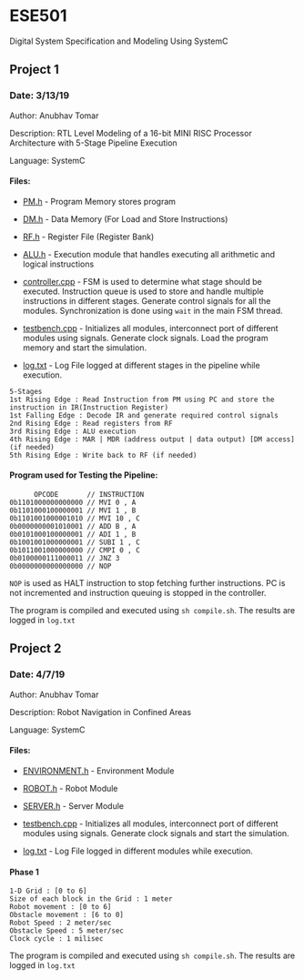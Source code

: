 # ESE501
Digital System Specification and Modeling Using SystemC

## Project 1
### Date: 3/13/19
Author: Anubhav Tomar

Description: RTL Level Modeling of a 16-bit MINI RISC Processor Architecture with 5-Stage Pipeline Execution

Language: SystemC

#### Files:
* [PM.h](https://github.com/anubhavtomar/ESE501/blob/master/Project1/PM.h) - Program Memory stores program

* [DM.h](https://github.com/anubhavtomar/ESE501/blob/master/Project1/DM.h) - Data Memory (For Load and Store Instructions)

* [RF.h](https://github.com/anubhavtomar/ESE501/blob/master/Project1/RF.h) - Register File (Register Bank)

* [ALU.h](https://github.com/anubhavtomar/ESE501/blob/master/Project1/ALU.h) - Execution module that handles executing all arithmetic and logical instructions

* [controller.cpp](https://github.com/anubhavtomar/ESE501/blob/master/Project1/controller.cpp) - FSM is used to determine what stage should be executed. Instruction queue is used to store and handle multiple instructions in different stages. Generate control signals for all the modules. Synchronization is done using ```wait``` in the main FSM thread.

* [testbench.cpp](https://github.com/anubhavtomar/ESE501/blob/master/Project1/testbench.cpp) - Initializes all modules, interconnect port of different modules using signals. Generate clock signals. Load the program memory and start the simulation.

* [log.txt](https://github.com/anubhavtomar/ESE501/blob/master/Project1/log.txt) - Log File logged at different stages in the pipeline while execution.


```
5-Stages 
1st Rising Edge : Read Instruction from PM using PC and store the instruction in IR(Instruction Register)
1st Falling Edge : Decode IR and generate required control signals
2nd Rising Edge : Read registers from RF
3rd Rising Edge : ALU execution
4th Rising Edge : MAR | MDR (address output | data output) [DM access] (if needed)
5th Rising Edge : Write back to RF (if needed)
```
#### Program used for Testing the Pipeline:
```
      OPCODE       // INSTRUCTION
0b1101000000000000 // MVI 0 , A
0b1101000100000001 // MVI 1 , B
0b1101001000001010 // MVI 10 , C
0b0000000001010001 // ADD B , A
0b0101000100000001 // ADI 1 , B
0b1001001000000001 // SUBI 1 , C
0b1011001000000000 // CMPI 0 , C
0b0100000111000011 // JNZ 3
0b0000000000000000 // NOP
```

```NOP``` is used as HALT instruction to stop fetching further instructions. PC is not incremented and instruction queuing is stopped in the controller.

The program is compiled and executed using ```sh compile.sh```.
The results are logged in ```log.txt```


## Project 2
### Date: 4/7/19
Author: Anubhav Tomar

Description: Robot Navigation in Confined Areas 

Language: SystemC

#### Files:
* [ENVIRONMENT.h](https://github.com/anubhavtomar/ESE501/blob/master/Project2/ENVIRONMENT.h) - Environment Module

* [ROBOT.h](https://github.com/anubhavtomar/ESE501/blob/master/Project2/ROBOT.hh) - Robot Module

* [SERVER.h](https://github.com/anubhavtomar/ESE501/blob/master/Project2/SERVER.h) - Server Module

* [testbench.cpp](https://github.com/anubhavtomar/ESE501/blob/master/Project2/testbench.cpp) - Initializes all modules, interconnect port of different modules using signals. Generate clock signals and start the simulation.

* [log.txt](https://github.com/anubhavtomar/ESE501/blob/master/Project2/log.txt) - Log File logged in different modules while execution.

#### Phase 1
```
1-D Grid : [0 to 6]
Size of each block in the Grid : 1 meter
Robot movement : [0 to 6]
Obstacle movement : [6 to 0]
Robot Speed : 2 meter/sec
Obstacle Speed : 5 meter/sec
Clock cycle : 1 milisec
```

The program is compiled and executed using ```sh compile.sh```.
The results are logged in ```log.txt```

